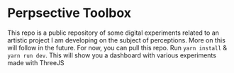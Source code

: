 # Perpsective Toolbox

This repo is a public repository of some digital experiments related to an artistic project I am developing on the subject of perceptions. More on this will follow in the future. For now, you can pull this repo. Run `yarn install` & `yarn run dev`. This will show you a dashboard with various experiments made with ThreeJS
